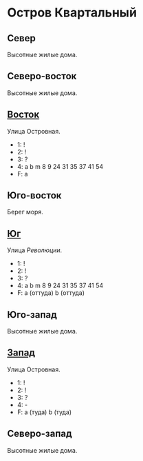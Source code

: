 # Остров Квартальный

## Север

Высотные жилые дома.

## Северо-восток

Высотные жилые дома.

## [Восток](./550160.md)

Улица Островная.

* 1:    !
* 2:    !
* 3:    ?
* 4:    a   b   m
        8   9   24  31  35  37  41  54
* F:    a

## Юго-восток

Берег моря.

## [Юг](./540170.md)

Улица *Революции*.

* 1:    !
* 2:    !
* 3:    ?
* 4:    a   b   m
        8   9   24  31  35  37  41  54
* F:    a (оттуда)  b (оттуда)

## Юго-запад

Высотные жилые дома.

## [Запад](./530160.md)

Улица Островная.

* 1:    !
* 2:    !
* 3:    ?
* 4:    -
* F:    a (туда)        b (туда)

## Северо-запад

Высотные жилые дома.
